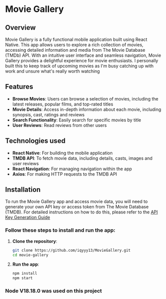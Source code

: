 # Movie Gallery

## Overview

Movie Gallery is a fully functional mobile application built using React Native. This app allows users to explore a rich collection of movies, accessing detailed information and media from The Movie Database (TMDb) API. With an intuitive user interface and seamless navigation, Movie Gallery provides a delightful experience for movie enthusiasts. I personally built this to keep track of upcoming movies as I'm busy catching up with work and unsure what's really worth watching 

## Features
- **Browse Movies**: Users can browse a selection of movies, including the latest releases, popular films, and top-rated titles
- **Movie Details**: Access in-depth information about each movie, including synopsis, cast, ratings and reviews
- **Search Functionality**: Easily search for specific movies by title
- **User Reviews**: Read reviews from other users 

## Technologies used
- **React Native**: For building the mobile application
- **TMDB API**: To fetch movie data, including details, casts, images and user reviews
- **React Navigation**: For managing navigation within the app
- **Axios**: For making HTTP requests to the TMDB API

## Installation

To run the Movie Gallery app and access movie data, you will need to generate your own API key or access token from The Movie Database (TMDB). For detailed instructions on how to do this, please refer to the [API Key Generation Guide](movie-gallery/api/README.md)

### Follow these steps to install and run the app:

1. **Clone the repository**:
   ```bash
   git clone https://github.com/iqyyy13/MovieGallery.git
   cd movie-gallery

2. **Run the app**:
   ```bash
   npm install
   npm start

### Node V18.18.0 was used on this project